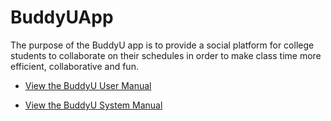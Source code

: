 # BuddyUApp
The purpose of the BuddyU app is to provide a social platform for college students to collaborate on their schedules in order to make class time more efficient, collaborative and fun.

* [View the BuddyU User Manual](http://www.sitarobinson.com/BuddyU%20User%20Manual.pdf)

* [View the BuddyU System Manual](http://www.sitarobinson.com/BuddyU%20System%20Manual.pdf)

